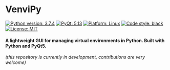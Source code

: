 # VenviPy

[![Python version: 3.7.4](https://img.shields.io/badge/python-3.7.4-blue.svg)](https://python.org) [![PyQt: 5.13](https://img.shields.io/badge/pyqt-5.13-blue.svg)](https://pypi.org/project/PyQt5) [![Platform: Linux](https://img.shields.io/badge/platform-linux-darkblue.svg)](https://github.com/sinusphi/venvipy) [![Code style: black](https://img.shields.io/badge/code%20style-black-000000.svg)](https://github.com/psf/black) [![License: MIT](https://img.shields.io/badge/license-MIT-darkviolet.svg)](https://github.com/sinusphi/venvipy/blob/master/LICENSE)

#### A lightweight GUI for managing virtual environments in Python. Built with Python and PyQt5.

*(this repository is currently in development, contributions are very welcome)*
